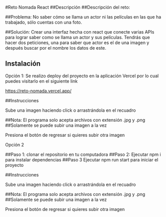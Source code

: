 #Reto Nomada React
##Descripción 
##Descripción del reto:


##Problema: No saber cómo se llama un actor ni las películas en las que ha trabajado, sólo cuentas con una foto.


##Solución: Crear una interfaz hecha con react que conecte varias APIs para lograr saber como se llama un actor y sus películas. Tendrás que hacer dos peticiones, una para saber que actor es el de una imagen y después buscar por el nombre los datos de este.


## Instalación 
Opción 1: Se realizo deploy del proyecto en la aplicación Vercel por lo cual puedes visitarlo en el siguiente link


https://reto-nomada.vercel.app/


##Instrucciones 


Sube una imagen haciendo click o arrastrándola en el recuadro




##Nota: El programa solo acepta archivos con extensión .jpg y .png 
##Solamente se puede subir una imagen a la vez 


Presiona el botón de regresar si quieres subir otra imagen




Opción 2 


##Paso 1: 
clonar el repositorio en tu computadora
##Paso 2: 
Ejecutar npm i para instalar dependencias
##Paso 3
Ejecutar npm run start para iniciar el proyecto 


##Instrucciones 


Sube una imagen haciendo click o arrastrándola en el recuadro




##Nota: El programa solo acepta archivos con extensión .jpg y .png 
##Solamente se puede subir una imagen a la vez 


Presiona el botón de regresar si quieres subir otra imagen

